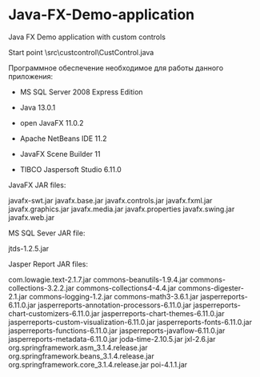 # Java-FX-Demo-application
Java FX Demo application with custom controls

Start point \src\custcontrol\CustControl.java

Программное обеспечение необходимое для работы данного приложения:

 - MS SQL Server 2008 Express Edition

 - Java 13.0.1

 - open JavaFX 11.0.2

 - Apache NetBeans IDE 11.2

 - JavaFX Scene Builder 11

 - TIBCO Jaspersoft Studio 6.11.0

JavaFX JAR files:

 javafx-swt.jar
 javafx.base.jar
 javafx.controls.jar
 javafx.fxml.jar
 javafx.graphics.jar
 javafx.media.jar
 javafx.properties
 javafx.swing.jar
 javafx.web.jar

MS SQL Sever JAR file:

 jtds-1.2.5.jar

Jasper Report JAR files:

 com.lowagie.text-2.1.7.jar
 commons-beanutils-1.9.4.jar
 commons-collections-3.2.2.jar
 commons-collections4-4.4.jar
 commons-digester-2.1.jar
 commons-logging-1.2.jar
 commons-math3-3.6.1.jar
 jasperreports-6.11.0.jar
 jasperreports-annotation-processors-6.11.0.jar
 jasperreports-chart-customizers-6.11.0.jar
 jasperreports-chart-themes-6.11.0.jar
 jasperreports-custom-visualization-6.11.0.jar
 jasperreports-fonts-6.11.0.jar
 jasperreports-functions-6.11.0.jar
 jasperreports-javaflow-6.11.0.jar
 jasperreports-metadata-6.11.0.jar
 joda-time-2.10.5.jar
 jxl-2.6.jar
 org.springframework.asm_3.1.4.release.jar
 org.springframework.beans_3.1.4.release.jar
 org.springframework.core_3.1.4.release.jar
 poi-4.1.1.jar
